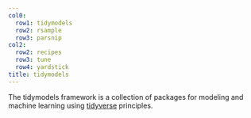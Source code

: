 ```yaml
---
col0:
  row1: tidymodels
  row2: rsample
  row3: parsnip
col2:
  row2: recipes
  row3: tune
  row4: yardstick
title: tidymodels
---
```


The tidymodels framework is a collection of packages for modeling and machine learning using [tidyverse](https://www.tidyverse.org/) principles.
